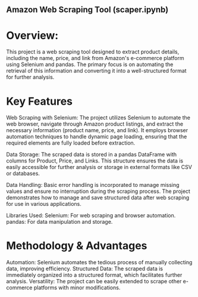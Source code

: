 ## Amazon Web Scraping Tool (scaper.ipynb)

# Overview:
This project is a web scraping tool designed to extract product details, including the name, price, and link from Amazon's e-commerce platform using Selenium and pandas. The primary focus is on automating the retrieval of this information and converting it into a well-structured format for further analysis.

# Key Features
Web Scraping with Selenium:
The project utilizes Selenium to automate the web browser, navigate through Amazon product listings, and extract the necessary information (product name, price, and link).
It employs browser automation techniques to handle dynamic page loading, ensuring that the required elements are fully loaded before extraction.

Data Storage:
The scraped data is stored in a pandas DataFrame with columns for Product, Price, and Links.
This structure ensures the data is easily accessible for further analysis or storage in external formats like CSV or databases.

Data Handling:
Basic error handling is incorporated to manage missing values and ensure no interruption during the scraping process.
The project demonstrates how to manage and save structured data after web scraping for use in various applications.

Libraries Used:
Selenium: For web scraping and browser automation.
pandas: For data manipulation and storage.

# Methodology & Advantages
Automation: Selenium automates the tedious process of manually collecting data, improving efficiency.
Structured Data: The scraped data is immediately organized into a structured format, which facilitates further analysis.
Versatility: The project can be easily extended to scrape other e-commerce platforms with minor modifications.
